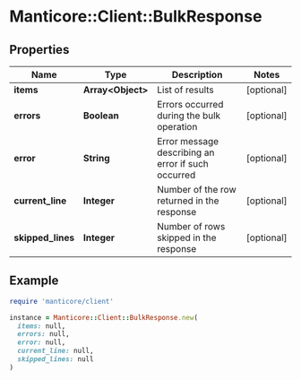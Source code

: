 # Manticore::Client::BulkResponse

## Properties

| Name | Type | Description | Notes |
| ---- | ---- | ----------- | ----- |
| **items** | **Array&lt;Object&gt;** | List of results | [optional] |
| **errors** | **Boolean** | Errors occurred during the bulk operation | [optional] |
| **error** | **String** | Error message describing an error if such occurred | [optional] |
| **current_line** | **Integer** | Number of the row returned in the response | [optional] |
| **skipped_lines** | **Integer** | Number of rows skipped in the response | [optional] |

## Example

```ruby
require 'manticore/client'

instance = Manticore::Client::BulkResponse.new(
  items: null,
  errors: null,
  error: null,
  current_line: null,
  skipped_lines: null
)
```

